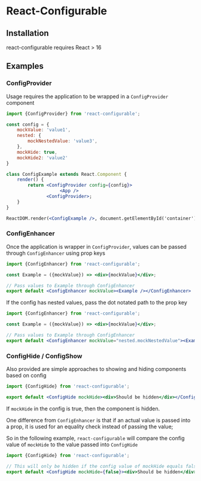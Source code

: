 # React-Configurable

## Installation
react-configurable requires React > 16

## Examples

### ConfigProvider

Usage requires the application to be wrapped in a `ConfigProvider` component

```jsx
import {ConfigProvider} from 'react-configurable';

const config = {
    mockValue: 'value1',
    nested: {
        mockNestedValue: 'value3',
    },
    mockHide: true,
    mockHide2: 'value2'
}

class ConfigExample extends React.Component {
    render() {
        return <ConfigProvider config={config}>
                    <App />
               <ConfigProvider>;
    }
}

ReactDOM.render(<ConfigExample />, document.getElementById('container'));
```

### ConfigEnhancer

Once the application is wrapper in `ConfigProvider`, values can be passed through `ConfigEnhancer` using prop keys

```jsx
import {ConfigEnhancer} from 'react-configurable';

const Example = ({mockValue}) => <div>{mockValue}</div>;

// Pass values to Example through ConfigEnhancer
export default <ConfigEnhancer mockValue><Example /></ConfigEnhancer>
```

If the config has nested values, pass the dot notated path to the prop key

```jsx
import {ConfigEnhancer} from 'react-configurable';

const Example = ({mockValue}) => <div>{mockValue}</div>;

// Pass values to Example through ConfigEnhancer
export default <ConfigEnhancer mockValue="nested.mockNestedValue"><Example /></ConfigEnhancer>
```

### ConfigHide / ConfigShow

Also provided are simple approaches to showing and hiding components based on config

```jsx
import {ConfigHide} from 'react-configurable';

export default <ConfigHide mockHide><div>Should be hidden</div></ConfigHide>
```

If `mockHide` in the config is true, then the component is hidden.

One difference from `ConfigEnhancer` is that if an actual value is passed into a prop, it is used for an equality check instead of passing the value;

So in the following example, `react-configurable` will compare the config value of `mockHide` to the value passed into `ConfigHide`

```jsx
import {ConfigHide} from 'react-configurable';

// This will only be hidden if the config value of mockHide equals false
export default <ConfigHide mockHide={false}><div>Should be hidden</div></ConfigHide>
```
